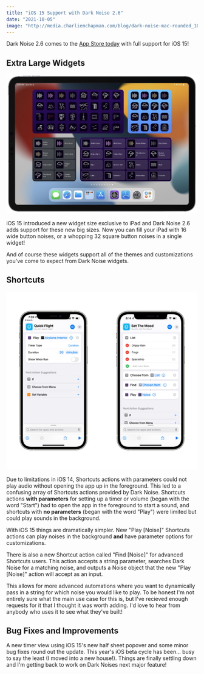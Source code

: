 ```yaml
---
title: "iOS 15 Support with Dark Noise 2.6"
date: "2021-10-05"
image: "http://media.charliemchapman.com/blog/dark-noise-mac-rounded_1024.png"
---
```


Dark Noise 2.6 comes to the [App Store today](https://apps.apple.com/us/app/dark-noise/id1465439395) with full support for iOS 15!

## Extra Large Widgets

![New Extra Large Widgets](/assets/posts/2021/10/05/dark-noise-2_6-extra-large-widgets.jpg)

iOS 15 introduced a new widget size exclusive to iPad and Dark Noise 2.6 adds support for these new big sizes. Now you can fill your iPad with 16 wide button noises, or a whopping 32 square button noises in a single widget!

And of course these widgets support all of the themes and customizations you've come to expect from Dark Noise widgets.

## Shortcuts

![New Shortcuts Actions](/assets/posts/2021/10/05/dark-noise-2_6-shortcuts.jpg)

Due to limitations in iOS 14, Shortcuts actions with parameters could not play audio without opening the app up in the foreground. This led to a confusing array of Shortcuts actions provided by Dark Noise. Shortcuts actions **with parameters** for setting up a timer or volume (began with the word "Start") had to open the app in the foreground to start a sound, and shortcuts with **no parameters** (began with the word "Play") were limited but could play sounds in the background.

With iOS 15 things are dramatically simpler. New "Play \[Noise\]" Shortcuts actions can play noises in the background **and** have parameter options for customizations.

There is also a new Shortcut action called "Find \[Noise\]" for advanced Shortcuts users. This action accepts a string parameter, searches Dark Noise for a matching noise, and outputs a Noise object that the new "Play \[Noise\]" action will accept as an input.

This allows for more advanced automations where you want to dynamically pass in a string for which noise you would like to play.  To be honest I'm not entirely sure what the main use case for this is, but I've recieved enough requests for it that I thought it was worth adding. I'd love to hear from anybody who uses it to see what they've built!

## Bug Fixes and Improvements

A new timer view using iOS 15's new half sheet popover and some minor bug fixes round out the update. This year's iOS beta cycle has been... busy to say the least (I moved into a new house!). Things are finally settling down and I'm getting back to work on Dark Noises next major feature!